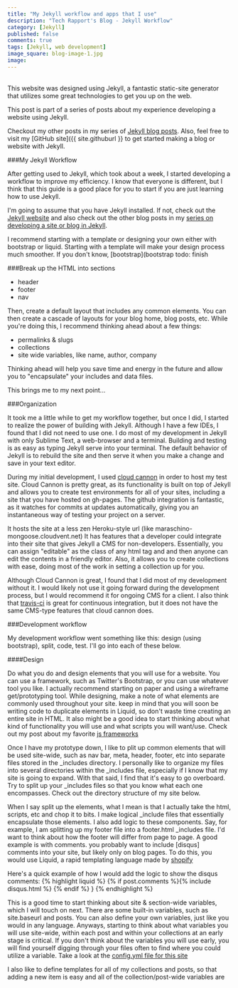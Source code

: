 ```yaml
---
title: "My Jekyll workflow and apps that I use"
description: "Tech Rapport's Blog - Jekyll Workflow"
category: [Jekyll]
published: false
comments: true
tags: [Jekyll, web development]
image_square: blog-image-1.jpg
image: 
---
```


<br>
This website was designed using Jekyll, a fantastic static-site generator that utilizes some great technologies to get you up on the web. 

This post is part of a series of posts about my experience developing a website using Jekyll. 

Checkout my other posts in my series of [Jekyll blog posts]({{site.baseurl}}/blog/categories/#Jekyll). Also, feel free to visit my [GitHub site]({{ site.githuburl }} to get started making a blog or website with Jekyll. 

###My Jekyll Workflow

After getting used to Jekyll, which took about a week, I started developing a workflow to improve my efficiency. I know that everyone is different, but I think that this guide is a good place for you to start if you are just learning how to use Jekyll. 

I'm going to assume that you have Jekyll installed. If not, check out the [Jekyll website](http://jekyllrb.com) and also check out the other blog posts in my [series on developing a site or blog in Jekyll]({{site.baseurl}}{{site.blogurl}}/jekyll). 

I recommend starting with a template or designing your own either with bootstrap or liquid. Starting with a template will make your design process much smoother. If you don't know, [bootstrap](bootstrap todo: finish

###Break up the HTML into sections
- header
- footer
- nav

Then, create a default layout that includes any common elements. You can then create a cascade of layouts for your blog home, blog posts, etc. While you're doing this, I recommend thinking ahead about a few things:
- permalinks & slugs
- collections
- site wide variables, like name, author, company

Thinking ahead will help you save time and energy in the future and allow you to "encapsulate" your includes and data files.

This brings me to my next point...

###Organization

It took me a little while to get my workflow together, but once I did, I started to realize the power of building with Jekyll. Although I have a few IDEs, I found that I did not need to use one. I do most of my development in Jekyll with only Sublime Text, a web-browser and a terminal. Building and testing is as easy as typing Jekyll serve into your terminal. The default behavior of Jekyll is to rebuild the site and then serve it when you make a change and save in your text editor. 

During my initial development, I used [cloud cannon](http://cloudcannon.com) in order to host my test site.  Cloud Cannon is pretty great, as its functionality is built on top of Jekyll and allows you to create test environments for all of your sites, including a site that you have hosted on gh-pages. The github integration is fantastic, as it watches for commits at updates automatically, giving you an instantaneous way of testing your project on a server.

 It hosts the site at a less zen Heroku-style url (like maraschino-mongoose.cloudvent.net)  It has features that a developer could integrate into their site that gives Jekyll a CMS for non-developers. Essentially, you can assign "editable" as the class of any html tag and and then anyone can edit the contents in a friendly editor. Also, it allows you to create collections with ease, doing most of the work in setting a collection up for you. 

Although Cloud Cannon is great, I found that I did most of my development without it. I would likely not use it going forward during the development process, but I would recommend it for ongoing CMS for a client. I also think that [travis-ci]() is great for continuous integration, but it does not have the same CMS-type features that cloud cannon does. 

###Development workflow 

My development workflow went something like this: design (using bootstrap), split, code, test. I'll go into each of these below. 

####Design

Do what you do and design elements that you will use for a website. You can use a framework, such as Twitter's Bootstrap, or you can use whatever tool you like.  I actually recommend starting on paper and using a wireframe get/prototyping tool. While designing, make a note of what elements are commonly used throughout your site. keep in mind that you will soon be writing code to duplicate elements in Liquid, so don't waste time creating an entire site in HTML. It also might be a good idea to start thinking about what kind of functionality you will use and what scripts you will want/use. Check out my post about my favorite [js frameworks](http://techrapport.com/blog/TODO!!!) 

Once I have my prototype down, I like to plit up common elements that will be used site-wide, such as nav bar, meta, header, footer, etc into separate files stored in the _includes directory. I personally like to organize my files into several directories within the _includes file, especially if I know that my site is going to expand.  With that said, I find that it's easy to go overboard. Try to split up your _includes files so that you know what each one encompasses. Check out the directory structure of my site below.

When I say split up the elements, what I mean is that I actually take the html, scripts, etc and chop it to bits. I make logical _include files that essentially encapsulate those elements. I also add logic to these components. Say, for example, I am splitting up my footer file into a footer.html _includes file. I'd want to think about how the footer will differ from page to page. A good example is with comments. you probably want to include [disqus] comments into your site, but likely only on blog pages. To do this, you would use Liquid, a rapid templating language made by [shopify](http://shopify.com)

Here's a quick example of how I would add the logic to show the disqus comments:
{% highlight liquid %}
	{% if post.comments %}{% include disqus.html %} {% endif %}
}
{% endhighlight %}

This is a good time to start thinking about site & section-wide variables, which I will touch on next. There are some built-in variables, such as site.baseurl and posts. You can also define your own variables, just like you would in any language. Anyways, starting to think about what variables you will use site-wide, within each post and within your collections at an early stage is critical. If you don't think about the variables you will use early, you will find yourself digging through your files often to find where you could utilize a variable. Take a look at the [config.yml file for this site](https://github.com/TechRapport/techrapport.github.io/blob/new_blog_theme/_config.yml)

I also like to define templates for all of my collections and posts, so that adding a new item is easy and all of the collection/post-wide variables are 
